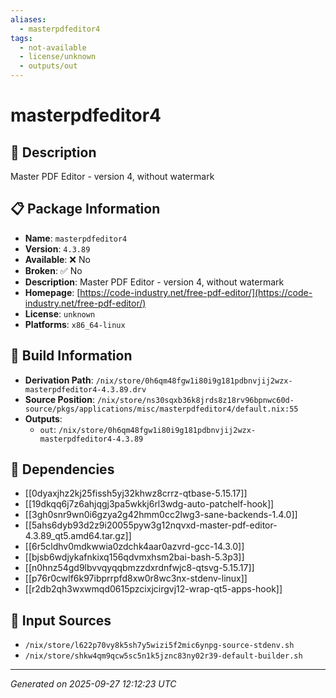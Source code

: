 ```yaml
---
aliases:
  - masterpdfeditor4
tags:
  - not-available
  - license/unknown
  - outputs/out
---
```


# masterpdfeditor4

## 📝 Description

Master PDF Editor - version 4, without watermark

## 📋 Package Information

- **Name**: `masterpdfeditor4`
- **Version**: `4.3.89`
- **Available**: ❌ No
- **Broken**: ✅ No
- **Description**: Master PDF Editor - version 4, without watermark
- **Homepage**: [https://code-industry.net/free-pdf-editor/](https://code-industry.net/free-pdf-editor/)
- **License**: `unknown`
- **Platforms**: `x86_64-linux`

## 🔧 Build Information

- **Derivation Path**: `/nix/store/0h6qm48fgw1i80i9g181pdbnvjij2wzx-masterpdfeditor4-4.3.89.drv`
- **Source Position**: `/nix/store/ns30sqxb36k8jrds8z18rv96bpnwc60d-source/pkgs/applications/misc/masterpdfeditor4/default.nix:55`
- **Outputs**:
  - `out`:  `/nix/store/0h6qm48fgw1i80i9g181pdbnvjij2wzx-masterpdfeditor4-4.3.89`

## 🔗 Dependencies

- [[0dyaxjhz2kj25fissh5yj32khwz8crrz-qtbase-5.15.17]]
- [[19dkqq6j7z6ahjqgj3pa5wkkj6rl3wdg-auto-patchelf-hook]]
- [[3gh0snr9wn0i6gzya2g42hmm0cc2lwg3-sane-backends-1.4.0]]
- [[5ahs6dyb93d2z9i20055pyw3g12nqvxd-master-pdf-editor-4.3.89_qt5.amd64.tar.gz]]
- [[6r5cldhv0mdkwwia0zdchk4aar0azvrd-gcc-14.3.0]]
- [[bjsb6wdjykafnkixq156qdvmxhsm2bai-bash-5.3p3]]
- [[n0hnz54gd9lbvvqyqqbmzzdxrdnfwjc8-qtsvg-5.15.17]]
- [[p76r0cwlf6k97ibprrpfd8xw0r8wc3nx-stdenv-linux]]
- [[r2db2qh3wxwmqd0615pzcixjcirgvj12-wrap-qt5-apps-hook]]

## 📁 Input Sources

- `/nix/store/l622p70vy8k5sh7y5wizi5f2mic6ynpg-source-stdenv.sh`
- `/nix/store/shkw4qm9qcw5sc5n1k5jznc83ny02r39-default-builder.sh`

---
*Generated on 2025-09-27 12:12:23 UTC*
